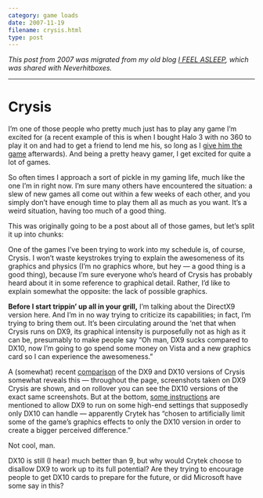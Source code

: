 ```yaml
---
category: game loads
date: 2007-11-19
filename: crysis.html
type: post
---
```


_This post from 2007 was migrated from my old blog [I FEEL
ASLEEP](https://ifeelasleep.wordpress.com/), which was shared with
Neverhitboxes._

---

# Crysis

I’m one of those people who pretty much just has to play any game I’m excited
for (a recent example of this is when I bought Halo 3 with no 360 to play it on
and had to get a friend to lend me his, so long as I [give him the
game](halo3.html) afterwards). And being a pretty heavy gamer, I get excited for
quite a lot of games.

So often times I approach a sort of pickle in my gaming life, much like the one
I’m in right now. I’m sure many others have encountered the situation: a slew of
new games all come out within a few weeks of each other, and you simply don’t
have enough time to play them all as much as you want. It’s a weird situation,
having too much of a good thing.

This was originally going to be a post about all of those games, but let’s split
it up into chunks:

One of the games I’ve been trying to work into my schedule is, of course,
Crysis. I won’t waste keystrokes trying to explain the awesomeness of its
graphics and physics (I’m no graphics whore, but hey — a good thing is a good
thing), because I’m sure everyone who’s heard of Crysis has probably heard about
it in some reference to graphical detail. Rather, I’d like to explain somewhat
the opposite: the lack of possible graphics.

**Before I start trippin’ up all in your grill,** I’m talking about the DirectX9
version here. And I’m in no way trying to criticize its capabilities; in fact,
I’m trying to bring them out. It’s been circulating around the ‘net that when
Crysis runs on DX9, its graphical intensity is purposefully not as high as it
can be, presumably to make people say “Oh man, DX9 sucks compared to DX10, now
I’m going to go spend some money on Vista and a new graphics card so I can
experience the awesomeness.”

A (somewhat) recent [comparison](http://webpages.charter.net/bliss/) of the DX9
and DX10 versions of Crysis somewhat reveals this — throughout the page,
screenshots taken on DX9 Crysis are shown, and on rollover you can see the DX10
versions of the exact same screenshots. But at the bottom, [some
instructions](http://webpages.charter.net/bliss/crysis-config-settings-tweaks.html)
are mentioned to allow DX9 to run on some high-end settings that supposedly only
DX10 can handle — apparently Crytek has “chosen to artificially limit some of
the game’s graphics effects to only the DX10 version in order to create a bigger
perceived difference.”

Not cool, man.

DX10 is still (I hear) much better than 9, but why would Crytek choose to
disallow DX9 to work up to its full potential? Are they trying to encourage
people to get DX10 cards to prepare for the future, or did Microsoft have some
say in this?
